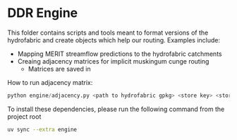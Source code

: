 # DDR Engine

This folder contains scripts and tools meant to format versions of the hydrofabric and create objects which help our routing. Examples include:
- Mapping MERIT streamflow predictions to the hydrofabric catchments
- Creaing adjacency matrices for implicit muskingum cunge routing
  - Matrices are saved in

How to run adjacency matrix:
```python
python engine/adjacency.py <path to hydrofabric gpkg> <store key> <store path>
```

To install these dependencies, please run the following command from the project root
```sh
uv sync --extra engine
```